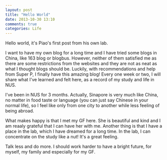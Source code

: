 ```yaml
---
layout: post
title: "Hello World"
date: 2013-10-30 13:10
comments: true
categories: Life
---
```


Hello world, it's Piao's first post from his own lab.

I want to have my own blog for a long time and I have tried some blogs in China, like 163 blog or blogbus. However, neither of them satisfied me as there are some restrictions from the websites and they are not as neat as what I thought blogs should be. Luckily, with recommendations and help from Super P, I finally have this amazing blog! Every one week or two, I will share what I've learned and felt here, as a record of my study and life in NUS.

I've been in NUS for 3 months. Actually, Sinapore is very much like China, no matter in food taste or language (you can just say Chinese in your normal life), so I feel like only from one city to another while less feeling of being abroad.

What makes happy is that I met my GF here. She is beautiful and kind and I am reaaly grateful that I can have her with me. Another thing is that I have a place in the lab, which I have dreamed for a long time. In the lab, I can concentrate on the study like a nut! It's a great feeling.

Talk less and do more. I should work harder to have a bright future, for myself, my family and especially for my GF.
